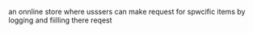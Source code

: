 an onnline store where usssers can make request for spwcific items by logging and fiilling there reqest
